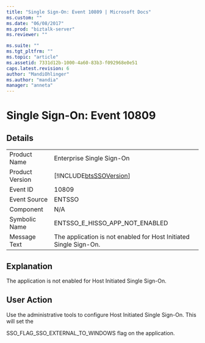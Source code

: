 ```yaml
---
title: "Single Sign-On: Event 10809 | Microsoft Docs"
ms.custom: ""
ms.date: "06/08/2017"
ms.prod: "biztalk-server"
ms.reviewer: ""

ms.suite: ""
ms.tgt_pltfrm: ""
ms.topic: "article"
ms.assetid: 7331d12b-1000-4a60-83b3-f092968e0e51
caps.latest.revision: 6
author: "MandiOhlinger"
ms.author: "mandia"
manager: "anneta"
---
```

# Single Sign-On: Event 10809
## Details  
  
|                 |                                                                   |
|-----------------|-------------------------------------------------------------------|
|  Product Name   |                     Enterprise Single Sign-On                     |
| Product Version |    [!INCLUDE[btsSSOVersion](../includes/btsssoversion-md.md)]     |
|    Event ID     |                               10809                               |
|  Event Source   |                              ENTSSO                               |
|    Component    |                                N/A                                |
|  Symbolic Name  |                  ENTSSO_E_HISSO_APP_NOT_ENABLED                   |
|  Message Text   | The application is not enabled for Host Initiated Single Sign-On. |
  
## Explanation  
 The application is not enabled for Host Initiated Single Sign-On.  
  
## User Action  
 Use the administrative tools to configure Host Initiated Single Sign-On. This will set the  
  
 SSO_FLAG_SSO_EXTERNAL_TO_WINDOWS flag on the application.